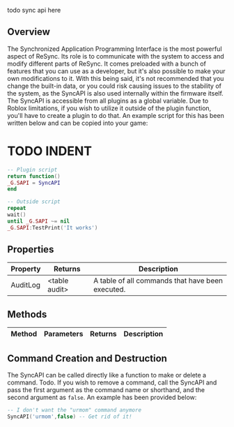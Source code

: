 todo sync api here

## Overview
The Synchronized Application Programming Interface is the most powerful aspect of ReSync. Its role is to communicate with the system to access and modify different parts of ReSync. It comes preloaded with a bunch of features that you can use as a developer, but it's also possible to make your own modifications to it. With this being said, it's not recommended that you change the built-in data, or you could risk causing issues to the stability of the system, as the SyncAPI is also used internally within the firmware itself. The SyncAPI is accessible from all plugins as a global variable. Due to Roblox limitations, if you wish to utilize it outside of the plugin function, you'll have to create a plugin to do that. An example script for this has been written below and can be copied into your game:
# TODO INDENT
```lua
-- Plugin script
return function()
_G.SAPI = SyncAPI
end
```
```lua
-- Outside script
repeat
wait()
until _G.SAPI ~= nil
_G.SAPI:TestPrint('It works')
```

## Properties
| Property | Returns | Description |
| -------- | ------- | ----------- |
| AuditLog | \<table audit> | A table of all commands that have been executed.

## Methods
| Method | Parameters | Returns | Description |
| ------ | ---------- | ------- | ----------- |

## Command Creation and Destruction
The SyncAPI can be called directly like a function to make or delete a command. Todo. If you wish to remove a command, call the SyncAPI and pass the first argument as the command name or shorthand, and the second argument as ``false``. An example has been provided below:
```lua
-- I don't want the "urmom" command anymore
SyncAPI('urmom',false) -- Get rid of it!
```